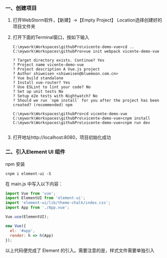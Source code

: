 ### 一、创建项目

1. 打开WebStorm软件，【新建】->【Empty Project】 Location选择创建好的项目文件夹

2. 打开下面的Terminal窗口，按如下输入

   ```
   C:\mywork\Workspaces\githubPro\vicente-demo-vue>cd ..
   C:\mywork\Workspaces\githubPro>vue init webpack vicente-demo-vue

   ? Target directory exists. Continue? Yes
   ? Project name vicente-demo-vue
   ? Project description A Vue.js project
   ? Author shiweisen <shiweisen@bluemoon.com.cn>
   ? Vue build standalone
   ? Install vue-router? Yes
   ? Use ESLint to lint your code? No
   ? Set up unit tests No
   ? Setup e2e tests with Nightwatch? No
   ? Should we run `npm install` for you after the project has been created? (recommended) npm

   C:\mywork\Workspaces\githubPro>cd vicente-demo-vue
   C:\mywork\Workspaces\githubPro\vicente-demo-vue>cnpm install
   C:\mywork\Workspaces\githubPro\vicente-demo-vue>cnpm run dev


   ```

3. 打开地址http://localhost:8080，项目初始化成功

### 二、引入Element UI 组件

npm 安装

```shell
cnpm i element-ui -S
```

在 main.js 中写入以下内容：

```javascript
import Vue from 'vue';
import ElementUI from 'element-ui';
import 'element-ui/lib/theme-chalk/index.css';
import App from './App.vue';

Vue.use(ElementUI);

new Vue({
  el: '#app',
  render: h => h(App)
});
```

以上代码便完成了 Element 的引入。需要注意的是，样式文件需要单独引入

